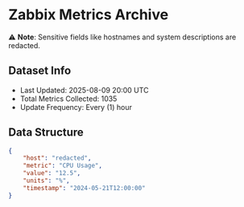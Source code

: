 # Zabbix Metrics Archive

⚠️ **Note**: Sensitive fields like hostnames and system descriptions are redacted.

## Dataset Info
- Last Updated: 2025-08-09 20:00 UTC
- Total Metrics Collected: 1035
- Update Frequency: Every (1) hour

## Data Structure
```json
{
    "host": "redacted",
    "metric": "CPU Usage",
    "value": "12.5",
    "units": "%",
    "timestamp": "2024-05-21T12:00:00"
}
```
